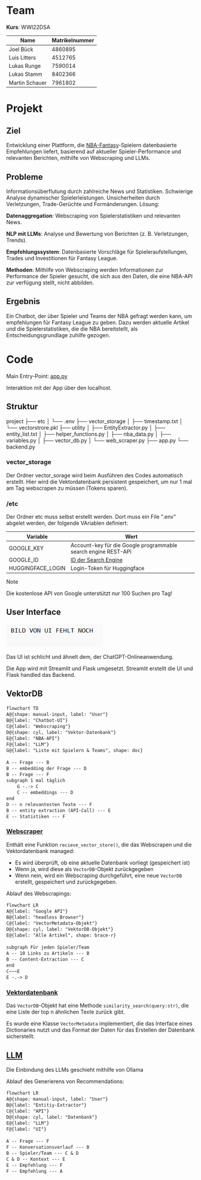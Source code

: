# Team

__Kurs__: WWI22DSA

|Name|Matrikelnummer|
|-|-|
|Joel Bück|4860895|
|Luis Litters|4512765|
|Lukas Runge|7590014|
|Lukas Stamm|8402366|
|Martin Schauer|7961802|

# Projekt

## Ziel

Entwicklung einer Plattform, die [NBA-Fantasy](https://de.nbafantasy.nba.com/)-Spielern datenbasierte Empfehlungen liefert, basierend auf aktueller Spieler-Performance und relevanten Berichten, mithilfe von Webscraping und LLMs.

## Probleme

Informationsüberflutung durch zahlreiche News und Statistiken. Schwierige Analyse dynamischer Spielerleistungen. Unsicherheiten durch Verletzungen, Trade-Gerüchte und Formänderungen. Lösung:

__Datenaggregation__: Webscraping von Spielerstatistiken und relevanten News. 

__NLP mit LLMs__: Analyse und Bewertung von Berichten (z. B. Verletzungen, Trends).

__Empfehlungssystem__: Datenbasierte Vorschläge für Spieleraufstellungen, Trades und Investitionen für Fantasy League. 

__Methoden__: Mithilfe von Webscraping werden Informationen zur Performance der Spieler gesucht, die sich aus den Daten, die eine NBA-API zur verfügung stellt, nicht abbilden.

## Ergebnis

Ein Chatbot, der über Spieler und Teams der NBA gefragt werden kann, um empfehlungen für Fantasy League zu geben. Dazu werden aktuelle Artikel und die Spielerstatistiken, die die NBA bereitstellt, als Entscheidungsgrundlage zuhilfe gezogen.

# Code

Main Entry-Point: [app.py](app.py)

Interaktion mit der App über den localhost.

## Struktur

project
├── etc
│   └── .env
├── vector_storage
│   ├── timestamp.txt
│   └── vectorstrore.pkl
├── utility
│   ├── EntityExtractor.py
│   ├── entity_list.txt
│   ├── helper_functions.py
│   ├── nba_data.py
│   ├── variables.py
│   ├── vector_db.py
│   └── web_scraper.py
├── app.py
└── backend.py

### vector_storage

Der Ordner vector_sorage wird beim Ausführen des Codes automatisch erstellt. Hier wird die Vektordatenbank persistent gespeichert, um nur 1 mal am Tag webscrapen zu müssen (Tokens sparen).

### /etc

Der Ordner etc muss selbst erstellt werden. Dort muss ein File ".env" abgelet werden, der folgende VAriablen definiert:

|Variable|Wert|
|-|-|
|GOOGLE_KEY|Account-key für die Google programmable search engine REST-API|
|GOOGLE_ID|[ID der Search Engine](https://programmablesearchengine.google.com/controlpanel/all)|
|HUGGINGFACE_LOGIN|Login-Token für Huggingface|

> [!NOTE]
> Die kostenlose API von Google unterstützt nur 100 Suchen pro Tag!

## User Interface

![Screenshot der UI](/documentation_img/ui_screenshot.png)

Das UI ist schlicht und ähnelt dem, der ChatGPT-Onlineanwendung. 

Die App wird mit Streamlit und Flask umgesetzt. Streamlit erstellt die UI und Flask handled das Backend.

## VektorDB

```mermaid
flowchart TD
A@{shape: manual-input, label: "User"}
B@{label: "Chatbot-UI"}
C@{label: "Webscraping"}
D@{shape: cyl, label: "Vektor-Datenbank"}
E@{label: "NBA-API"}
F@{label: "LLM"}
G@{label: "Liste mit Spielern & Teams", shape: doc}

A -- Frage --- B
B -- embedding der Frage --- D
B -- Frage --- F
subgraph 1 mal täglich
    G -.-> C
    C -- embeddings --- D
end
D -- n relevantesten Texte --- F
B -- entity extraction (API-Call) --- E
E -- Statistiken --- F
```

### [Webscraper](utility/web_scraper.py)

Enthält eine Funktion ```recieve_vector_store()```, die das Webscrapen und die Vektordatenbank managed:

- Es wird überprüft, ob eine aktuelle Datenbank vorliegt (gespeichert ist)
- Wenn ja, wird diese als ```VectorDB```-Objekt zurückgegeben
- Wenn nein, wird ein Webscraping durchgeführt, eine neue ```VectorDB``` erstellt, gespeichert und zurückgegeben.

Ablauf des Webscrapings:

```mermaid
flowchart LR
A@{label: "Google API"}
B@{label: "headless Browser"}
C@{label: "VectorMetadata-Objekt"}
D@{shape: cyl, label: "VektorDB-Objekt"}
E@{label: "Alle Artikel", shape: brace-r}

subgraph Für jeden Spieler/Team
A -- 10 Links zu Artikeln --- B
B -- Content-Extraction --- C
end
C~~~E
E -.-> D
```

### [Vektordatenbank](utility/vector_db.py)

Das ```VectorDB```-Objekt hat eine Methode ```similarity_search(query:str)```, die eine Liste der top n ähnlichen Texte zurück gibt.

Es wurde eine Klasse ```VectorMetadata``` implementiert, die das Interface eines Dictionaries nutzt und das Format der Daten für das Erstellen der Datenbank sicherstellt.

## [LLM](backend.py)

Die Einbindung des LLMs geschieht mithilfe von Ollama

Ablauf des Generierens von Recommendations:

```mermaid
flowchart LR
A@{shape: manual-input, label: "User"}
B@{label: "Entitiy-Extractor"}
C@{label: "API"}
D@{shape: cyl, label: "Datenbank"}
E@{label: "LLM"}
F@{label: "UI"}

A -- Frage --- F
F -- Konversationsverlauf --- B
B -- Spieler/Team --- C & D
C & D -- Kontext --- E
E -- Empfehlung --- F
F -- Empfehlung --- A
```